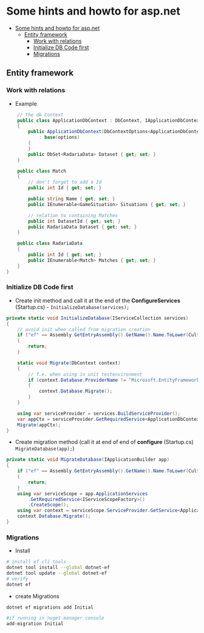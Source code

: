 # Some hints and howto for asp.net

- [Some hints and howto for asp.net](#some-hints-and-howto-for-aspnet)
  - [Entity framework](#entity-framework)
    - [Work with relations](#work-with-relations)
    - [Initialize DB Code first](#initialize-db-code-first)
    - [Migrations](#migrations)

## Entity framework

### Work with relations

* Example
```c#
    // the db Context 
    public class ApplicationDbContext : DbContext, IApplicationDbContext
    {
        public ApplicationDbContext(DbContextOptions<ApplicationDbContext> options)
            : base(options)
        {
        }
        public DbSet<RadariaData> Dataset { get; set; }
    }

    public class Match
    {
        // don't forget to add a Id
        public int Id { get; set; }

        public string Name { get; set; }
        public IEnumerable<GameSituation> Situations { get; set; }

        // relation to containing Matches
        public int DatasetId { get; set; }
        public RadariaData Dataset { get; set; }
    }

    public class RadariaData
    {
        public int Id { get; set; }
        public IEnumerable<Match> Matches { get; set; }
    }
}
```

### Initialize DB Code first

* Create init method and call it at the end of the **ConfigureServices** (Startup.cs) -  `InitializeDatabase(services);`
```c#
private static void InitializeDatabase(IServiceCollection services)
{
    // avoid init when called from migration creation
    if ("ef" == Assembly.GetEntryAssembly().GetName().Name.ToLower(CultureInfo.InvariantCulture))
    {
        return;
    }

    static void Migrate(DbContext context)
    {
        // f.e. when using in unit testenvironment
        if (context.Database.ProviderName != "Microsoft.EntityFrameworkCore.InMemory")
        {
            context.Database.Migrate();
        }
    }

    using var serviceProvider = services.BuildServiceProvider();
    var appCtx = serviceProvider.GetRequiredService<ApplicationDbContext>();
    Migrate(appCtx);
}
```
* Create migration method (call it at end of end of **configure** (Startup.cs)  `MigrateDatabase(app);`)
``` c#
private static void MigrateDatabase(IApplicationBuilder app)
{
    if ("ef" == Assembly.GetEntryAssembly().GetName().Name.ToLower(CultureInfo.InvariantCulture))
    {
        return;
    }
    using var serviceScope = app.ApplicationServices
        .GetRequiredService<IServiceScopeFactory>()
        .CreateScope();
    using var context = serviceScope.ServiceProvider.GetService<ApplicationDbContext>();
    context.Database.Migrate();
}
```

### Migrations

* Install
``` bash
# install ef cli tools
dotnet tool install --global dotnet-ef
dotnet tool update --global dotnet-ef
# verify
dotnet ef
```
* create Migrations
``` bash
dotnet ef migrations add Initial

#if running in nuget manager console
add-migration Initial
```